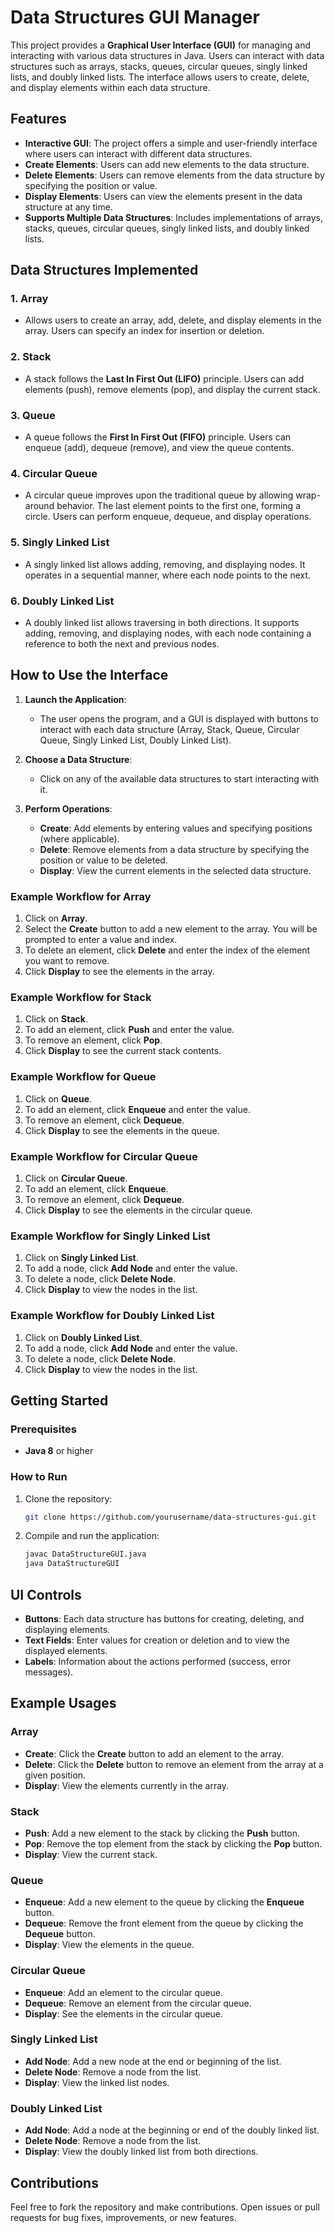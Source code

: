 # Data Structures GUI Manager

This project provides a **Graphical User Interface (GUI)** for managing and interacting with various data structures in Java. Users can interact with data structures such as arrays, stacks, queues, circular queues, singly linked lists, and doubly linked lists. The interface allows users to create, delete, and display elements within each data structure.

## Features

- **Interactive GUI**: The project offers a simple and user-friendly interface where users can interact with different data structures.
- **Create Elements**: Users can add new elements to the data structure.
- **Delete Elements**: Users can remove elements from the data structure by specifying the position or value.
- **Display Elements**: Users can view the elements present in the data structure at any time.
- **Supports Multiple Data Structures**: Includes implementations of arrays, stacks, queues, circular queues, singly linked lists, and doubly linked lists.

## Data Structures Implemented

### 1. **Array**
   - Allows users to create an array, add, delete, and display elements in the array. Users can specify an index for insertion or deletion.

### 2. **Stack**
   - A stack follows the **Last In First Out (LIFO)** principle. Users can add elements (push), remove elements (pop), and display the current stack.

### 3. **Queue**
   - A queue follows the **First In First Out (FIFO)** principle. Users can enqueue (add), dequeue (remove), and view the queue contents.

### 4. **Circular Queue**
   - A circular queue improves upon the traditional queue by allowing wrap-around behavior. The last element points to the first one, forming a circle. Users can perform enqueue, dequeue, and display operations.

### 5. **Singly Linked List**
   - A singly linked list allows adding, removing, and displaying nodes. It operates in a sequential manner, where each node points to the next.

### 6. **Doubly Linked List**
   - A doubly linked list allows traversing in both directions. It supports adding, removing, and displaying nodes, with each node containing a reference to both the next and previous nodes.

## How to Use the Interface

1. **Launch the Application**:
   - The user opens the program, and a GUI is displayed with buttons to interact with each data structure (Array, Stack, Queue, Circular Queue, Singly Linked List, Doubly Linked List).

2. **Choose a Data Structure**:
   - Click on any of the available data structures to start interacting with it.

3. **Perform Operations**:
   - **Create**: Add elements by entering values and specifying positions (where applicable).
   - **Delete**: Remove elements from a data structure by specifying the position or value to be deleted.
   - **Display**: View the current elements in the selected data structure.

### Example Workflow for Array

1. Click on **Array**.
2. Select the **Create** button to add a new element to the array. You will be prompted to enter a value and index.
3. To delete an element, click **Delete** and enter the index of the element you want to remove.
4. Click **Display** to see the elements in the array.

### Example Workflow for Stack

1. Click on **Stack**.
2. To add an element, click **Push** and enter the value.
3. To remove an element, click **Pop**.
4. Click **Display** to see the current stack contents.

### Example Workflow for Queue

1. Click on **Queue**.
2. To add an element, click **Enqueue** and enter the value.
3. To remove an element, click **Dequeue**.
4. Click **Display** to see the elements in the queue.

### Example Workflow for Circular Queue

1. Click on **Circular Queue**.
2. To add an element, click **Enqueue**.
3. To remove an element, click **Dequeue**.
4. Click **Display** to see the elements in the circular queue.

### Example Workflow for Singly Linked List

1. Click on **Singly Linked List**.
2. To add a node, click **Add Node** and enter the value.
3. To delete a node, click **Delete Node**.
4. Click **Display** to view the nodes in the list.

### Example Workflow for Doubly Linked List

1. Click on **Doubly Linked List**.
2. To add a node, click **Add Node** and enter the value.
3. To delete a node, click **Delete Node**.
4. Click **Display** to view the nodes in the list.

## Getting Started

### Prerequisites
- **Java 8** or higher

### How to Run

1. Clone the repository:
   ```bash
   git clone https://github.com/yourusername/data-structures-gui.git

2. Compile and run the application:
   ```bash
   javac DataStructureGUI.java
   java DataStructureGUI

## UI Controls

- **Buttons**: Each data structure has buttons for creating, deleting, and displaying elements.
- **Text Fields**: Enter values for creation or deletion and to view the displayed elements.
- **Labels**: Information about the actions performed (success, error messages).

## Example Usages

### Array
- **Create**: Click the **Create** button to add an element to the array.
- **Delete**: Click the **Delete** button to remove an element from the array at a given position.
- **Display**: View the elements currently in the array.

### Stack
- **Push**: Add a new element to the stack by clicking the **Push** button.
- **Pop**: Remove the top element from the stack by clicking the **Pop** button.
- **Display**: View the current stack.

### Queue
- **Enqueue**: Add a new element to the queue by clicking the **Enqueue** button.
- **Dequeue**: Remove the front element from the queue by clicking the **Dequeue** button.
- **Display**: View the elements in the queue.

### Circular Queue
- **Enqueue**: Add an element to the circular queue.
- **Dequeue**: Remove an element from the circular queue.
- **Display**: See the elements in the circular queue.

### Singly Linked List
- **Add Node**: Add a new node at the end or beginning of the list.
- **Delete Node**: Remove a node from the list.
- **Display**: View the linked list nodes.

### Doubly Linked List
- **Add Node**: Add a node at the beginning or end of the doubly linked list.
- **Delete Node**: Remove a node from the list.
- **Display**: View the doubly linked list from both directions.

## Contributions

Feel free to fork the repository and make contributions. Open issues or pull requests for bug fixes, improvements, or new features.
